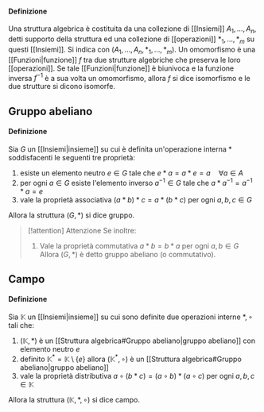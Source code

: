 #### Definizione
Una struttura algebrica è costituita da una collezione di [[Insiemi]] $A_{1},\dots,A_{n}$, detti supporto della struttura ed una collezione di [[operazioni]] $*_{1},\dots,*_{m}$ su questi [[Insiemi]]. Si indica con $(A_{1},\dots,A_{n}, *_{1},\dots,*_{m})$. Un omomorfismo è una [[Funzioni|funzione]] $f$ tra due strutture algebriche che preserva le loro [[operazioni]]. Se tale [[Funzioni|funzione]] è biunivoca e la funzione inversa $f^{-1}$ è a sua volta un omomorfismo, allora $f$ si dice isomorfismo e le due strutture si dicono isomorfe.

## Gruppo abeliano
#### Definizione
Sia $G$ un [[Insiemi|insieme]] su cui è definita un'operazione interna $*$ soddisfacenti le seguenti tre proprietà:
1) esiste un elemento neutro $e\in G$ tale che $e*a=a*e=a \quad \forall a \in A$
2) per ogni $a \in G$ esiste l'elemento inverso $a^{-1} \in G$ tale che $a*a^{-1} = a^{-1}*a=e$
3) vale la proprietà associativa $(a*b)*c=a*(b*c)$ per ogni $a,b,c \in G$

Allora la struttura $(G,*)$ si dice gruppo.
>[!attention] Attenzione
>Se inoltre:
>1) Vale la proprietà commutativa $a*b=b*a$ per ogni $a,b \in G$
>Allora $(G,*)$ è detto gruppo abeliano (o commutativo).

## Campo

#### Definizione
Sia $\mathbb{K}$ un [[Insiemi|insieme]] su cui sono definite due operazioni interne $*, \circ$ tali che:
1) $(\mathbb{K}, *)$ è un [[Struttura algebrica#Gruppo abeliano|gruppo abeliano]] con elemento neutro $e$
2) definito $\mathbb{K}^{*} = \mathbb{K}\setminus \{e\}$ allora $(\mathbb{K}^{*}, \circ)$ è un [[Struttura algebrica#Gruppo abeliano|gruppo abeliano]]
3) vale la proprietà distributiva $a \circ (b *c)=(a \circ b)*(a \circ c)$ per ogni $a,b,c \in \mathbb{K}$

Allora la struttura $(\mathbb{K}, *, \circ)$ si dice campo.
